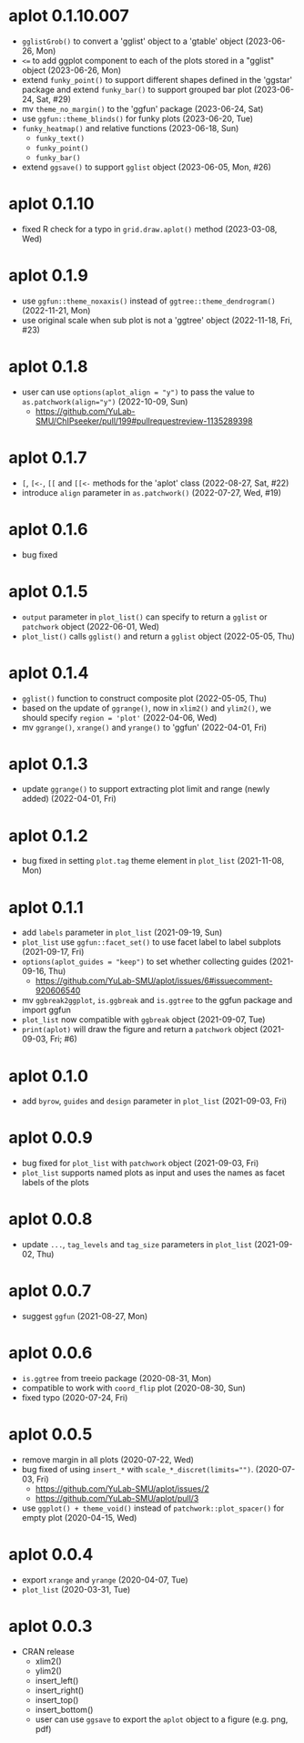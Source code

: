 # aplot 0.1.10.007

+ `gglistGrob()` to convert a 'gglist' object to a 'gtable' object (2023-06-26, Mon)
+ `<=` to add ggplot component to each of the plots stored in a "gglist" object (2023-06-26, Mon)
+ extend `funky_point()` to support different shapes defined in the 'ggstar' package and extend `funky_bar()` to support grouped bar plot (2023-06-24, Sat, #29)
+ mv `theme_no_margin()` to the 'ggfun' package (2023-06-24, Sat)
+ use `ggfun::theme_blinds()` for funky plots (2023-06-20, Tue)
+ `funky_heatmap()` and relative functions (2023-06-18, Sun)
  + `funky_text()`
  + `funky_point()`
  + `funky_bar()`
+ extend `ggsave()` to support `gglist` object (2023-06-05, Mon, #26)

# aplot 0.1.10

+ fixed R check for a typo in `grid.draw.aplot()` method (2023-03-08, Wed)

# aplot 0.1.9

+ use `ggfun::theme_noxaxis()` instead of `ggtree::theme_dendrogram()` (2022-11-21, Mon)
+ use original scale when sub plot is not a 'ggtree' object (2022-11-18, Fri, #23)

# aplot 0.1.8

+ user can use `options(aplot_align = "y")` to pass the value to `as.patchwork(align="y")` (2022-10-09, Sun)
    - <https://github.com/YuLab-SMU/ChIPseeker/pull/199#pullrequestreview-1135289398>

# aplot 0.1.7

+ `[`, `[<-`, `[[` and `[[<-` methods for the 'aplot' class (2022-08-27, Sat, #22)
+ introduce `align` parameter in `as.patchwork()` (2022-07-27, Wed, #19)

# aplot 0.1.6

+ bug fixed 

# aplot 0.1.5

+ `output` parameter in `plot_list()` can specify to return a `gglist` or `patchwork` object (2022-06-01, Wed)
+ `plot_list()` calls `gglist()` and return a `gglist` object (2022-05-05, Thu)

# aplot 0.1.4

+ `gglist()` function to construct composite plot (2022-05-05, Thu)
+ based on the update of `ggrange()`, now in `xlim2()` and `ylim2()`, we should specify `region = 'plot'` (2022-04-06, Wed)
+ mv `ggrange()`, `xrange()` and `yrange()` to 'ggfun' (2022-04-01, Fri)

# aplot 0.1.3

+ update `ggrange()` to support extracting plot limit and range (newly added) (2022-04-01, Fri)

# aplot 0.1.2

+ bug fixed in setting `plot.tag` theme element in `plot_list` (2021-11-08, Mon) 

# aplot 0.1.1

+ add `labels` parameter in `plot_list` (2021-09-19, Sun)
+ `plot_list` use `ggfun::facet_set()` to use facet label to label subplots (2021-09-17, Fri)
+ `options(aplot_guides = "keep")` to set whether collecting guides (2021-09-16, Thu)
  - <https://github.com/YuLab-SMU/aplot/issues/6#issuecomment-920606540>
+ mv `ggbreak2ggplot`, `is.ggbreak` and `is.ggtree` to the ggfun package and import ggfun
+ `plot_list` now compatible with `ggbreak` object (2021-09-07, Tue)
+ `print(aplot)` will draw the figure and return a `patchwork` object (2021-09-03, Fri; #6)

# aplot 0.1.0

+ add `byrow`, `guides` and `design` parameter in `plot_list`  (2021-09-03, Fri)

# aplot 0.0.9

+ bug fixed for `plot_list` with `patchwork` object (2021-09-03, Fri)
+ `plot_list` supports named plots as input and uses the names as facet labels of the plots  

# aplot 0.0.8

+ update `...`, `tag_levels` and `tag_size` parameters in `plot_list` (2021-09-02, Thu)

# aplot 0.0.7

+ suggest `ggfun` (2021-08-27, Mon)

# aplot 0.0.6

+ `is.ggtree` from treeio package (2020-08-31, Mon)
+ compatible to work with `coord_flip` plot (2020-08-30, Sun)
+ fixed typo (2020-07-24, Fri)

# aplot 0.0.5

+ remove margin in all plots (2020-07-22, Wed)
+ bug fixed of using `insert_*` with `scale_*_discret(limits="")`. (2020-07-03, Fri)
  - <https://github.com/YuLab-SMU/aplot/issues/2>
  - <https://github.com/YuLab-SMU/aplot/pull/3>
+ use `ggplot() + theme_void()` instead of `patchwork::plot_spacer()` for empty plot (2020-04-15, Wed)

# aplot 0.0.4

+ export `xrange` and `yrange` (2020-04-07, Tue)
+ `plot_list` (2020-03-31, Tue)

# aplot 0.0.3

+ CRAN release
  + xlim2()
  + ylim2()
  + insert_left()
  + insert_right()
  + insert_top()
  + insert_bottom()
  + user can use `ggsave` to export the `aplot` object to a figure (e.g. png, pdf)

